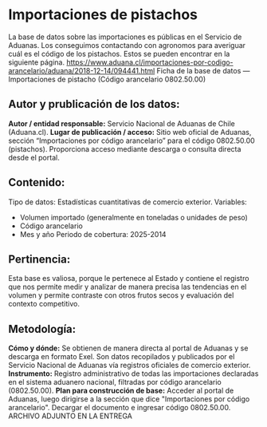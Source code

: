 # Importaciones de pistachos

La base de datos sobre las importaciones es públicas en el Servicio de Aduanas. Los conseguimos contactando con agronomos para averiguar cuál es el código de los pistachos. Estos se pueden encontrar en la siguiente página. https://www.aduana.cl/importaciones-por-codigo-arancelario/aduana/2018-12-14/094441.html
Ficha de la base de datos — Importaciones de pistacho (Código arancelario 0802.50.00)

## Autor y prublicación de los datos:
**Autor / entidad responsable:** Servicio Nacional de Aduanas de Chile (Aduana.cl).
**Lugar de publicación / acceso:** Sitio web oficial de Aduanas, sección “Importaciones por código arancelario” para el código 0802.50.00 (pistachos). Proporciona acceso mediante descarga o consulta directa desde el portal.

## Contenido:
Tipo de datos: Estadísticas cuantitativas de comercio exterior.
Variables:
-	Volumen importado (generalmente en toneladas o unidades de peso)
-	Código arancelario
-	Mes y año
Periodo de cobertura: 2025-2014

## Pertinencia: 
Esta base es valiosa, porque le pertenece al Estado y contiene el registro que nos permite medir y analizar de manera precisa las tendencias en el volumen y permite contraste con otros frutos secos y evaluación del contexto competitivo.

## Metodología: 
**Cómo y dónde:** Se obtienen de manera directa al portal de Aduanas y se descarga en formato Exel. Son datos recopilados y publicados por el Servicio Nacional de Aduanas vía registros oficiales de comercio exterior.
**Instrumento:** Registro administrativo de todas las importaciones declaradas en el sistema aduanero nacional, filtradas por código arancelario (0802.50.00).
**Plan para construcción de base:** Acceder al portal de Aduanas, luego dirigirse a la sección que dice "Importaciones por código arancelario". Decargar el documento e ingresar código 0802.50.00.
ARCHIVO ADJUNTO EN LA ENTREGA

